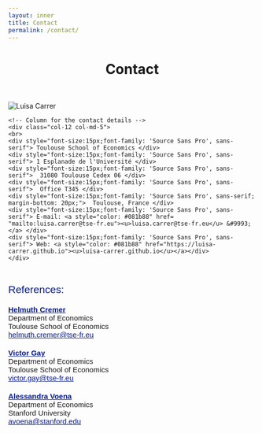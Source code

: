 ```yaml
---
layout: inner
title: Contact
permalink: /contact/
---
```


<head>
<link rel="shortcut icon" type="image/png" href="/favicon2.png">
</head>

# <center> Contact </center>

<p>&nbsp;
</p>

<div class="row">
    <!-- Column for the figure -->
    <div class="col-12 col-md-7">
        <img src="{{ site.baseurl }}/Tolosa_horizontal.jpg" alt="Luisa Carrer" class="img-fluid" style="max-width: 100%;">
    </div>
    
    <!-- Column for the contact details -->
    <div class="col-12 col-md-5">
    <br>
    <div style="font-size:15px;font-family: 'Source Sans Pro', sans-serif"> Toulouse School of Economics </div>
    <div style="font-size:15px;font-family: 'Source Sans Pro', sans-serif"> 1 Esplanade de l'Université </div>
    <div style="font-size:15px;font-family: 'Source Sans Pro', sans-serif">  31080 Toulouse Cedex 06 </div>
    <div style="font-size:15px;font-family: 'Source Sans Pro', sans-serif">  Office T345 </div>
    <div style="font-size:15px;font-family: 'Source Sans Pro', sans-serif; margin-bottom: 20px;">  Toulouse, France </div>
    <div style="font-size:15px;font-family: 'Source Sans Pro', sans-serif"> E-mail: <a style="color: #081b88" href= "mailto:luisa.carrer@tse-fr.eu"><u>luisa.carrer@tse-fr.eu</u> &#9993;</a> </div>
    <div style="font-size:15px;font-family: 'Source Sans Pro', sans-serif"> Web: <a style="color: #081b88" href="https://luisa-carrer.github.io"><u>luisa-carrer.github.io</u></a></div>
    </div>
</div>

<p>&nbsp;
</p>

<div style="; font-size: 21px; font-family: 'Source Sans Pro', sans-serif; color: #081b88;">References:</div>

<div class="row">
    <div class="col-12 col-md-4 mb-sm-4" style="font-size:15px;font-family: 'Source Sans Pro', sans-serif; margin-top: 20px;">
        <strong><a style="color: #081b88" href="https://www.tse-fr.eu/people/helmuth-cremer" target="_blank"><u>Helmuth Cremer</u></a></strong>
        <br>Department of Economics
        <br>Toulouse School of Economics
        <br><a style="color: #081b88" href="mailto:helmuth.cremer@tse-fr.eu"><u>helmuth.cremer@tse-fr.eu</u></a>
    </div>
    <div class="col-12 col-md-4 mb-sm-4" style="font-size:15px;font-family: 'Source Sans Pro', sans-serif; margin-top: 20px;">
        <strong><a style="color: #081b88" href="https://victorgay.netlify.app/" target="_blank"><u>Victor Gay</u></a></strong>
        <br>Department of Economics
        <br>Toulouse School of Economics
        <br><a style="color: #081b88" href="mailto:victor.gay@tse-fr.eu"><u>victor.gay@tse-fr.eu</u></a>
    </div>
    <div class="col-12 col-md-4 mb-sm-4" style="font-size:15px;font-family: 'Source Sans Pro', sans-serif; margin-top: 20px;">
        <strong><a style="color: #081b88" href="https://avoena.people.stanford.edu/" target="_blank"><u>Alessandra Voena</u></a></strong>
        <br>Department of Economics
        <br>Stanford University
        <br><a style="color: #081b88" href="mailto:avoena@stanford.edu"><u>avoena@stanford.edu</u></a>
    </div>
</div>










